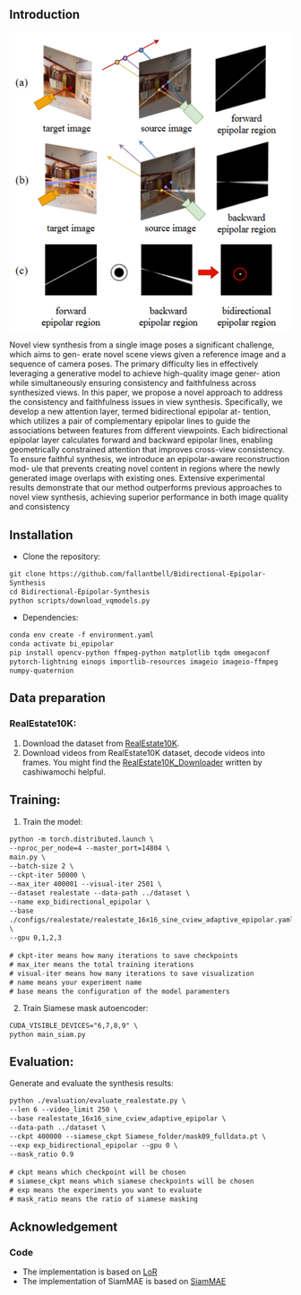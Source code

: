 ## Introduction

![image](https://github.com/fallantbell/Bidirectional-Epipolar-Synthesis/blob/master/assets/teaser.png)  

Novel view synthesis from a single image poses a significant challenge, which aims to gen-
erate novel scene views given a reference image and a sequence of camera poses. The primary
difficulty lies in effectively leveraging a generative model to achieve high-quality image gener-
ation while simultaneously ensuring consistency and faithfulness across synthesized views. In
this paper, we propose a novel approach to address the consistency and faithfulness issues in
view synthesis. Specifically, we develop a new attention layer, termed bidirectional epipolar at-
tention, which utilizes a pair of complementary epipolar lines to guide the associations between
features from different viewpoints. Each bidirectional epipolar layer calculates forward and
backward epipolar lines, enabling geometrically constrained attention that improves cross-view
consistency. To ensure faithful synthesis, we introduce an epipolar-aware reconstruction mod-
ule that prevents creating novel content in regions where the newly generated image overlaps
with existing ones. Extensive experimental results demonstrate that our method outperforms
previous approaches to novel view synthesis, achieving superior performance in both image
quality and consistency

## Installation
- Clone the repository:
```
git clone https://github.com/fallantbell/Bidirectional-Epipolar-Synthesis
cd Bidirectional-Epipolar-Synthesis
python scripts/download_vqmodels.py
```
- Dependencies:  
```
conda env create -f environment.yaml
conda activate bi_epipolar
pip install opencv-python ffmpeg-python matplotlib tqdm omegaconf pytorch-lightning einops importlib-resources imageio imageio-ffmpeg numpy-quaternion
```

## Data preparation

### RealEstate10K:
1. Download the dataset from [RealEstate10K](https://google.github.io/realestate10k/).
2. Download videos from RealEstate10K dataset, decode videos into frames. You might find the [RealEstate10K_Downloader](https://github.com/cashiwamochi/RealEstate10K_Downloader) written by cashiwamochi helpful. 

## Training:

1. Train the model:
```
python -m torch.distributed.launch \
--nproc_per_node=4 --master_port=14804 \
main.py \
--batch-size 2 \
--ckpt-iter 50000 \
--max_iter 400001 --visual-iter 2501 \
--dataset realestate --data-path ../dataset \
--name exp_bidirectional_epipolar \
--base ./configs/realestate/realestate_16x16_sine_cview_adaptive_epipolar.yaml \
--gpu 0,1,2,3

# ckpt-iter means how many iterations to save checkpoints
# max_iter means the total training iterations
# visual-iter means how many iterations to save visualization
# name means your experiment name
# base means the configuration of the model paramenters
```

2. Train Siamese mask autoencoder:
```
CUDA_VISIBLE_DEVICES="6,7,8,9" \
python main_siam.py
```

## Evaluation:
Generate and evaluate the synthesis results:
```
python ./evaluation/evaluate_realestate.py \
--len 6 --video_limit 250 \
--base realestate_16x16_sine_cview_adaptive_epipolar \
--data-path ../dataset \
--ckpt 400000 --siamese_ckpt Siamese_folder/mask09_fulldata.pt \
--exp exp_bidirectional_epipolar --gpu 0 \
--mask_ratio 0.9

# ckpt means which checkpoint will be chosen
# siamese_ckpt means which siamese checkpoints will be chosen
# exp means the experiments you want to evaluate
# mask_ratio means the ratio of siamese masking 
```

## Acknowledgement
### Code
- The implementation is based on [LoR](https://github.com/xrenaa/Look-Outside-Room)
- The implementation of SiamMAE is based on [SiamMAE](https://github.com/Jeremylin0904/SiamMAE_DeepLearning_final)
